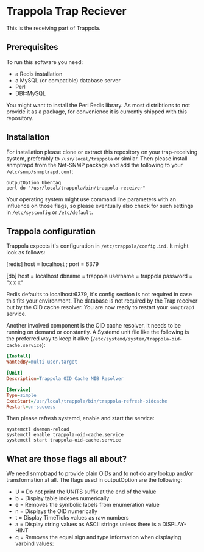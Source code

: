 Trappola Trap Reciever
======================

This is the receiving part of Trappola. 

Prerequisites
-------------

To run this software you need:

* a Redis installation
* a MySQL (or compatible) database server
* Perl
* DBI::MySQL

You might want to install the Perl Redis library. As most distribtions to not
provide it as a package, for convenience it is currently shipped with this
repository.

Installation
------------

For installation please clone or extract this repository on your trap-receiving
system, preferably to `/usr/local/trappola` or similar. Then please install
snmptrapd from the Net-SNMP package and add the following to your
`/etc/snmp/snmptrapd.conf`:

    outputOption Ubentaq
    perl do "/usr/local/trappola/bin/trappola-receiver"

Your operating system might use command line parameters with an influence
on those flags, so please eventually also check for such settings in
`/etc/sysconfig` or `/etc/default`.

Trappola configuration
----------------------

Trappola expects it's configuration in `/etc/trappola/config.ini`. It might look
as follows:

[redis]
host = localhost
; port = 6379

[db]
host = localhost
dbname = trappola
username = trappola
password = "x x x"

Redis defaults to localhost:6379, it's config section is not required in case
this fits your environment. The database is not required by the Trap receiver
but by the OID cache resolver. You are now ready to restart your `snmptrapd`
service.

Another involved component is the OID cache resolver. It needs to be running
on demand or constantly. A Systemd unit file like the following is the preferred
way to keep it alive (`/etc/systemd/system/trappola-oid-cache.service`):

```ini
[Install]
WantedBy=multi-user.target

[Unit]
Description=Trappola OID Cache MIB Resolver

[Service]
Type=simple
ExecStart=/usr/local/trappola/bin/trappola-refresh-oidcache
Restart=on-success
```

Then please refresh systemd, enable and start the service:

```
systemctl daemon-reload
systemctl enable trappola-oid-cache.service
systemctl start trappola-oid-cache.service
```

What are those flags all about?
-------------------------------

We need snmptrapd to provide plain OIDs and to not do any lookup and/or
transformation at all. The flags used in outputOption are the following:

* U = Do not print the UNITS suffix at the end of the value
* b = Display table indexes numerically
* e = Removes the symbolic labels from enumeration value
* n = Displays the OID numerically
* t = Display TimeTicks values as raw numbers
* a = Display  string  values  as  ASCII strings unless there is a DISPLAY-HINT
* q = Removes the equal sign and type information when displaying varbind values:

